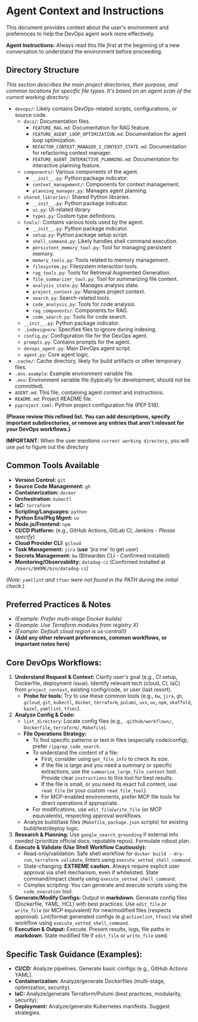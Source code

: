 # Agent Context and Instructions

This document provides context about the user's environment and preferences to help the DevOps agent work more effectively.

**Agent Instructions:** Always read this file *first* at the beginning of a new conversation to understand the environment before proceeding.

## Directory Structure

*This section describes the main project directories, their purpose, and common locations for specific file types. It's based on an agent scan of the current working directory.*

*   `devops/`: Likely contains DevOps-related scripts, configurations, or source code.
    *   `docs/`: Documentation files.
        *   `FEATURE_RAG.md`: Documentation for RAG feature.
        *   `FEATURE_AGENT_LOOP_OPTIMIZATION.md`: Documentation for agent loop optimization.
        *   `REFACTOR_CONTEXT_MANAGER_2_CONTEXT_STATE.md`: Documentation for refactoring context manager.
        *   `FEATURE_AGENT_INTERACTIVE_PLANNING.md`: Documentation for interactive planning feature.
    *   `components/`: Various components of the agent.
        *   `__init__.py`: Python package indicator.
        *   `context_management/`: Components for context management.
        *   `planning_manager.py`: Manages agent planning.
    *   `shared_libraries/`: Shared Python libraries.
        *   `__init__.py`: Python package indicator.
        *   `ui.py`: UI-related library.
        *   `types.py`: Custom type definitions.
    *   `tools/`: Contains various tools used by the agent.
        *   `__init__.py`: Python package indicator.
        *   `setup.py`: Python package setup script.
        *   `shell_command.py`: Likely handles shell command execution.
        *   `persistent_memory_tool.py`: Tool for managing persistent memory.
        *   `memory_tools.py`: Tools related to memory management.
        *   `filesystem.py`: Filesystem interaction tools.
        *   `rag_tools.py`: Tools for Retrieval Augmented Generation.
        *   `file_summarizer_tool.py`: Tool for summarizing file content.
        *   `analysis_state.py`: Manages analysis state.
        *   `project_context.py`: Manages project context.
        *   `search.py`: Search-related tools.
        *   `code_analysis.py`: Tools for code analysis.
        *   `rag_components/`: Components for RAG.
        *   `code_search.py`: Tools for code search.
    *   `__init__.py`: Python package indicator.
    *   `.indexignore`: Specifies files to ignore during indexing.
    *   `config.py`: Configuration file for the DevOps agent.
    *   `prompts.py`: Contains prompts for the agent.
    *   `devops_agent.py`: Main DevOps agent script.
    *   `agent.py`: Core agent logic.
*   `.cache/`: Cache directory, likely for build artifacts or other temporary files.
*   `.env.example`: Example environment variable file.
*   `.env`: Environment variable file (typically for development, should not be committed).
*   `AGENT.md`: This file, containing agent context and instructions.
*   `README.md`: Project README file.
*   `pyproject.toml`: Python project configuration file (PEP 518).

**(Please review this refined list. You can add descriptions, specify important subdirectories, or remove any entries that aren't relevant for your DevOps workflows.)**

**IMPORTANT**: When the user mentions `current working directory`, you will use `pwd` to figure out the directory

## Common Tools Available

*   **Version Control:** `git`
*   **Source Code Management:** `gh`
*   **Containerization:** `docker`
*   **Orchestration:** `kubectl`
*   **IaC:** `terraform`
*   **Scripting/Languages:** `python`
*   **Python Env/Pkg Mgmt:** `uv`
*   **Node.js/Frontend:** `npm`
*   **CI/CD Platform:** (e.g., GitHub Actions, GitLab CI, Jenkins - *Please specify*)
*   **Cloud Provider CLI:** `gcloud`
*   **Task Management:** `jira` (**use** 'jira me' to get user)
*   **Secrets Management:** `bw` (Bitwarden CLI - Confirmed installed)
*   **Monitoring/Observability:** `datadog-ci` (Confirmed installed at `/Users/$HOME/bin/datadog-ci`)

*(Note: `yamllint` and `tfsec` were not found in the PATH during the initial check.)*

## Preferred Practices & Notes

*   *(Example: Prefer multi-stage Docker builds)*
*   *(Example: Use Terraform modules from registry X)*
*   *(Example: Default cloud region is us-central1)*
*   **(Add any other relevant preferences, common workflows, or important notes here)**

## Core DevOps Workflows:
1.  **Understand Request & Context:** Clarify user's goal (e.g., CI setup, Dockerfile, deployment issue). Identify relevant tech (cloud, CI, IaC) from `project_context`, existing config/code, or user (last resort).
    *   **Probe for tools:** Try to use these common tools (e.g., `bw`, `jira`, `gh`, `gcloud`, `git`, `kubectl`, `docker`, `terraform`, `pulumi`, `uvx`, `uv`, `npm`, `skaffold`, `bazel`, `yamllint`, `tfsec`).
2.  **Analyze Config & Code:**
    *   `list_directory`: Locate config files (e.g., `.github/workflows/`, `Dockerfile`, `terraform/`, `Makefile`).
    *   **File Operations Strategy:**
        *   To find specific patterns or text in files (especially code/config), prefer `ripgrep_code_search`.
        *   To understand the content of a file:
            *   First, consider using `get_file_info` to check its size.
            *   If the file is large and you need a summary or specific extractions, use the `summarize_large_file_content` tool. Provide clear `instructions` to this tool for best results.
            *   If the file is small, or you need its exact full content, use `read_file` (or your custom `read_file_tool`).
            *   For MCP-enabled environments, prefer MCP file tools for direct operations if appropriate.
        *   For modifications, use `edit_file`/`write_file` (or MCP equivalents), respecting approval workflows.
    *   Analyze build/task files (`Makefile`, `package.json` scripts) for existing build/test/deploy logic.
3.  **Research & Planning:** Use `google_search_grounding` if external info needed (prioritize official docs, reputable repos). Formulate robust plan.
4.  **Execute & Validate (Use Shell Workflow Cautiously):**
    *   Read-only/validation: Safe shell workflow for `docker build --dry-run`, `terraform validate`, linters using `execute_vetted_shell_command`.
    *   State-changing: **EXTREME caution.** Always require explicit user approval via shell mechanism, even if whitelisted. State command/impact clearly using `execute_vetted_shell_command`.
    *   Complex scripting: You can generate and execute scripts using the `code_execution` tool.
5.  **Generate/Modify Configs:** Output in **markdown**. Generate config files (Dockerfile, YAML, HCL) with best practices. Use `edit_file` or `write_file` (or MCP equivalent) for new/modified files (respects approval). Lint/format generated configs (e.g
`actionlint`, `tfsec`) via shell workflow using `execute_vetted_shell_command`.
6.  **Execution & Output:** Execute. Present results, logs, file paths in **markdown**. State modified file if `edit_file` or `write_file` used.

## Specific Task Guidance (Examples):
*   **CI/CD:** Analyze pipelines. Generate basic configs (e.g., GitHub Actions YAML).
*   **Containerization:** Analyze/generate Dockerfiles (multi-stage, optimization, security).
*   **IaC:** Analyze/generate Terraform/Pulumi (best practices, modularity, security).
*   **Deployment:** Analyze/generate Kubernetes manifests. Suggest strategies.
